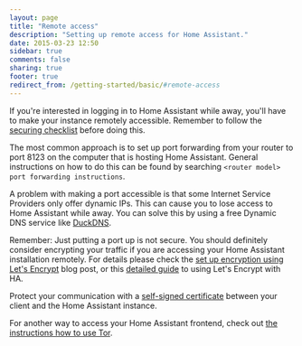 ```yaml
---
layout: page
title: "Remote access"
description: "Setting up remote access for Home Assistant."
date: 2015-03-23 12:50
sidebar: true
comments: false
sharing: true
footer: true
redirect_from: /getting-started/basic/#remote-access
---
```


If you're interested in logging in to Home Assistant while away, you'll have to make your instance remotely accessible. Remember to follow the [securing checklist](/docs/configuration/securing/) before doing this.

The most common approach is to set up port forwarding from your router to port 8123 on the computer that is hosting Home Assistant. General instructions on how to do this can be found by searching `<router model> port forwarding instructions`.

A problem with making a port accessible is that some Internet Service Providers only offer dynamic IPs. This can cause you to lose access to Home Assistant while away. You can solve this by using a free Dynamic DNS service like [DuckDNS](https://www.duckdns.org/).

Remember: Just putting a port up is not secure. You should definitely consider encrypting your traffic if you are accessing your Home Assistant installation remotely. For details please check the [set up encryption using Let's Encrypt](/blog/2015/12/13/setup-encryption-using-lets-encrypt/) blog post, or this [detailed guide](https://home-assistant.io/docs/ecosystem/certificates/lets_encrypt/) to using Let's Encrypt with HA.

Protect your communication with a [self-signed certificate](/cookbook/tls_self_signed_certificate/) between your client and the Home Assistant instance.

For another way to access your Home Assistant frontend, check out [the instructions how to use Tor](/cookbook/tor_configuration/).

